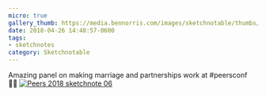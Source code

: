 ```yaml
---
micro: true
gallery_thumb: https://media.bennorris.com/images/sketchnotable/thumbs/peers-2018-sketchnote-06.jpg
date: 2018-04-26 14:48:57-0600
tags:
- sketchnotes
category: Sketchnotable
---
```


Amazing panel on making marriage and partnerships work at #peersconf ✍🏼 [![Peers 2018 sketchnote 06](https://media.bennorris.com/images/sketchnotable/peers-2018/peers-2018-sketchnote-06.jpg)](https://media.bennorris.com/images/sketchnotable/peers-2018/peers-2018-sketchnote-06.jpg)